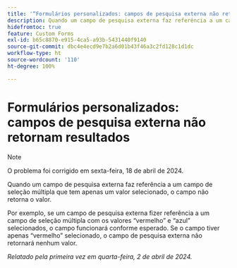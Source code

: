 ```yaml
---
title: '“Formulários personalizados: campos de pesquisa externa não retornam resultados”'
description: Quando um campo de pesquisa externa faz referência a um campo de seleção múltipla que tem apenas um valor selecionado, o campo não retorna o valor.
hidefromtoc: true
feature: Custom Forms
exl-id: b65c8870-e915-4ca5-a93b-5431440f9140
source-git-commit: dbc4e4ecd9e7b2a6d01b43f46a3c2fd128c1d1dc
workflow-type: ht
source-wordcount: '110'
ht-degree: 100%

---
```


# Formulários personalizados: campos de pesquisa externa não retornam resultados

>[!NOTE]
>
>O problema foi corrigido em sexta-feira, 18 de abril de 2024.

Quando um campo de pesquisa externa faz referência a um campo de seleção múltipla que tem apenas um valor selecionado, o campo não retorna o valor.

Por exemplo, se um campo de pesquisa externa fizer referência a um campo de seleção múltipla com os valores “vermelho” e “azul” selecionados, o campo funcionará conforme esperado. Se o campo tiver apenas “vermelho” selecionado, o campo de pesquisa externa não retornará nenhum valor.

_Relatado pela primeira vez em quarta-feira, 2 de abril de 2024._

